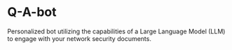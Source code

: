 # Q-A-bot
Personalized bot utilizing the capabilities of a Large Language Model (LLM) to engage with your network security documents.
